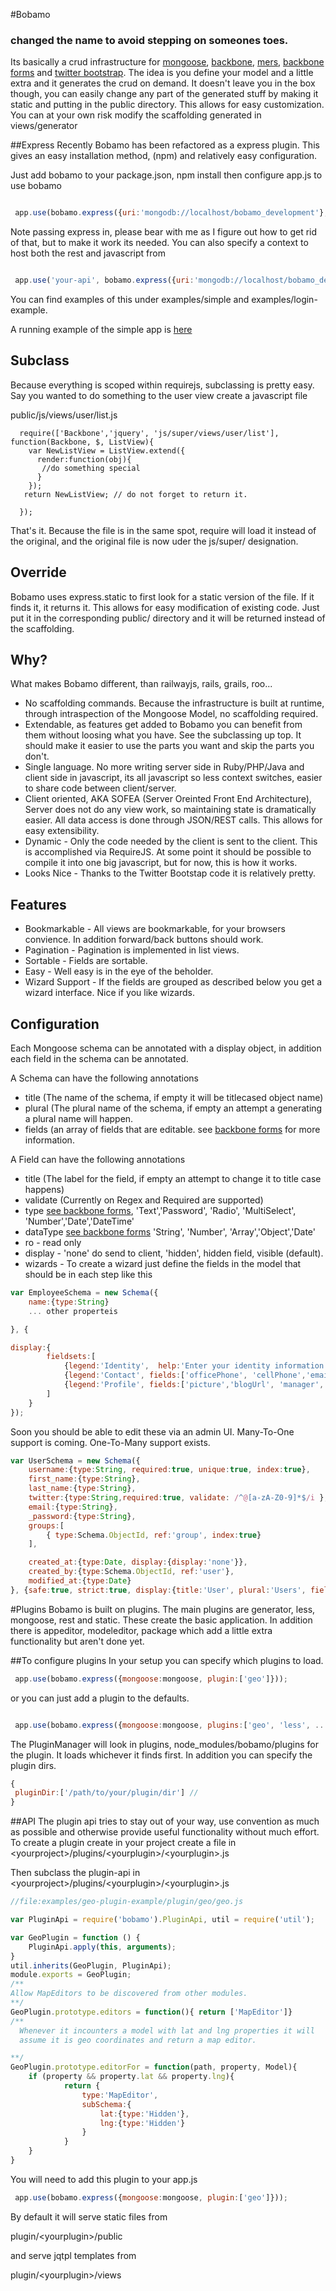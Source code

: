 #Bobamo
### changed the name to avoid stepping on someones toes.
Its basically a crud infrastructure for [mongoose](http://mongoosejs.com), [backbone](http://documentcloud.github.com/backbone/), [mers](https://github.com/jspears/mers),
[backbone forms](https://github.com/powmedia/backbone-forms) and [twitter bootstrap](http://twitter.github.com/bootstrap/). The idea
is you define your model and a little extra and it generates the crud on demand.    It doesn't leave you in the
box though, you can easily change any part of the generated stuff by making it static and putting in the public
directory.   This allows for easy customization.   You can at your own risk modify the scaffolding generated in views/generator

##Express
Recently Bobamo has been refactored as a express plugin.  This gives an easy installation method, (npm) and
relatively easy configuration.

Just add bobamo to your package.json, npm install then configure app.js to use bobamo

```javascript

 app.use(bobamo.express({uri:'mongodb://localhost/bobamo_development'}, express))

```
Note passing express in, please bear with me as I figure out how to get rid of that, but to make it work its needed.
You can also specify a context to host both the rest and javascript from

```javascript

 app.use('your-api', bobamo.express({uri:'mongodb://localhost/bobamo_development'}, express))

```

You can find examples of this under examples/simple and examples/login-example.

A running example of the simple app is [here](http://bobamo-speajus.rhcloud.com/bobamo/index.html)


## Subclass
Because everything is scoped within requirejs, subclassing is pretty easy. Say you wanted to do something to the
user view create a javascript file 
  
  public/js/views/user/list.js
  
```
  require(['Backbone','jquery', 'js/super/views/user/list'], function(Backbone, $, ListView){
    var NewListView = ListView.extend({
      render:function(obj){
       //do something special
      }
    });
   return NewListView; // do not forget to return it.
  
  });
```

That's it.   Because the file is in the same spot, require will load it instead of the original, and the original file
is now uder the js/super/ designation.   

## Override
Bobamo uses express.static to first look for a static version of the file.  If it finds it, it returns it.  This allows
for easy modification of existing code.  Just put it in the corresponding public/ directory and it will be returned
instead of the scaffolding.


## Why?
What makes Bobamo different, than railwayjs, rails, grails, roo...

* No scaffolding commands.  Because the infrastructure is built at runtime, through intraspection of the Mongoose Model,
no scaffolding required.
* Extendable, as features get added to Bobamo you can benefit from them without loosing what you have.   See the subclassing
  up top.  It should make it easier to use the parts you want and skip the parts you don't.
* Single language.  No more writing server side in Ruby/PHP/Java and client side in javascript, its all javascript so
  less context switches, easier to share code between client/server.
* Client oriented, AKA SOFEA (Server Oreinted Front End Architecture), Server does not do any view work, so maintaining
state is dramatically easier.  All data access is done through JSON/REST calls.  This allows for easy extensibility.
* Dynamic - Only the code needed by the client is sent to the client. This is accomplished via RequireJS.   At some point it
  should be possible to compile it into one big javascript, but for now, this is how it works.
* Looks Nice - Thanks to the Twitter Bootstap code it is relatively pretty.

## Features

* Bookmarkable - All views are bookmarkable, for your browsers convience.  In addition forward/back buttons should work.
* Pagination - Pagination is implemented in list views.
* Sortable - Fields are sortable.
* Easy - Well easy is in the eye of the beholder.
* Wizard Support - If the fields are grouped as described below you get a wizard interface.   Nice if you like wizards.




## Configuration
Each Mongoose schema can be annotated with a display object, in addition each field in the schema can be annotated.


A Schema can have the following annotations

* title (The name of the schema, if empty it will be titlecased object name)
* plural (The plural name of the schema, if empty an attempt a generating a plural name will happen.
* fields (an array of fields that are editable. see [backbone forms](https://github.com/powmedia/backbone-forms) for more
 information.

A Field can have the following annotations

* title (The label for the field, if empty an attempt to change it to title case happens)
* validate (Currently on Regex and Required are supported)
* type [see backbone forms](https://github.com/powmedia/backbone-forms), 'Text','Password', 'Radio', 'MultiSelect', 'Number','Date','DateTime'
* dataType [see backbone forms](https://github.com/powmedia/backbone-forms) 'String', 'Number', 'Array','Object','Date'
* ro - read only
* display - 'none' do send to client, 'hidden', hidden field, visible (default).
* wizards - To create a wizard just define the fields in the model that should be in each step like this

```javascript
var EmployeeSchema = new Schema({
    name:{type:String}
    ... other properteis

}, {

display:{
        fieldsets:[
            {legend:'Identity',  help:'Enter your identity information here.', fields:['firstName','lastName','title', 'department']},
            {legend:'Contact', fields:['officePhone', 'cellPhone','email','twitterId']},
            {legend:'Profile', fields:['picture','blogUrl', 'manager','reports']}
        ]
    }
});

```

Soon you should be able to edit these via an admin UI.
Many-To-One support is coming.
One-To-Many support exists.




```javascript
var UserSchema = new Schema({
    username:{type:String, required:true, unique:true, index:true},
    first_name:{type:String},
    last_name:{type:String},
    twitter:{type:String,required:true, validate: /^@[a-zA-Z0-9]*$/i },
    email:{type:String},
    _password:{type:String},
    groups:[
        { type:Schema.ObjectId, ref:'group', index:true}
    ],

    created_at:{type:Date, display:{display:'none'}},
    created_by:{type:Schema.ObjectId, ref:'user'},
    modified_at:{type:Date}
}, {safe:true, strict:true, display:{title:'User', plural:'Users', fields:['username','first_name','last_name']});
```

#Plugins
Bobamo is built on plugins.   The main plugins are generator, less, mongoose, rest  and  static. These create
the basic application.  In addition there is appeditor, modeleditor, package which add a little extra functionality but
aren't done yet.


##To configure plugins
In your setup you can specify which plugins to load.

```javascript
 app.use(bobamo.express({mongoose:mongoose, plugin:['geo']}));
```

or you can just add a plugin to the defaults.

```javascript

 app.use(bobamo.express({mongoose:mongoose, plugins:['geo', 'less', ...]}));

```

The PluginManager will look in plugins, node_modules/bobamo/plugins for the plugin.  It loads whichever it finds first.
In addition you can specify the plugin dirs.

```javascript
{
 pluginDir:['/path/to/your/plugin/dir'] //
}
```

##API
The plugin api tries to stay out of your way, use convention as much as possible and otherwise provide useful functionality without much effort.
To create a plugin create in your project create a file in  &lt;yourproject&gt;/plugins/&lt;yourplugin&gt;/&lt;yourplugin&gt;.js

Then subclass the plugin-api in  &lt;yourproject&gt;/plugins/&lt;yourplugin&gt;/&lt;yourplugin&gt;.js

```javascript
//file:examples/geo-plugin-example/plugin/geo/geo.js

var PluginApi = require('bobamo').PluginApi, util = require('util');

var GeoPlugin = function () {
    PluginApi.apply(this, arguments);
}
util.inherits(GeoPlugin, PluginApi);
module.exports = GeoPlugin;
/**
Allow MapEditors to be discovered from other modules.
**/
GeoPlugin.prototype.editors = function(){ return ['MapEditor']}
/**
  Whenever it incounters a model with lat and lng properties it will
  assume it is geo coordinates and return a map editor.

**/
GeoPlugin.prototype.editorFor = function(path, property, Model){
    if (property && property.lat && property.lng){
            return {
                type:'MapEditor',
                subSchema:{
                    lat:{type:'Hidden'},
                    lng:{type:'Hidden'}
                }
            }
    }
}
```

You will need to add this plugin to your app.js

```javascript
 app.use(bobamo.express({mongoose:mongoose, plugin:['geo']}));
```

By default it will serve static files from

plugin/&lt;yourplugin&gt;/public

and serve jqtpl templates from

plugin/&lt;yourplugin&gt;/views








